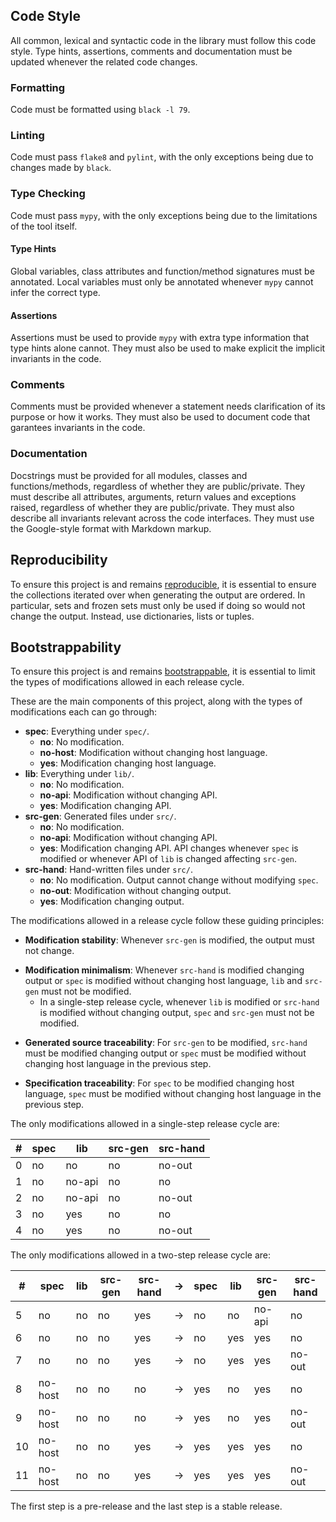 ## Code Style

All common, lexical and syntactic code in the library must follow this code style. Type hints, assertions, comments and documentation must be updated whenever the related code changes.

### Formatting

Code must be formatted using `black -l 79`.

### Linting

Code must pass `flake8` and `pylint`, with the only exceptions being due to changes made by `black`.

### Type Checking

Code must pass `mypy`, with the only exceptions being due to the limitations of the tool itself.

#### Type Hints

Global variables, class attributes and function/method signatures must be annotated. Local variables must only be annotated whenever `mypy` cannot infer the correct type.

#### Assertions

Assertions must be used to provide `mypy` with extra type information that type hints alone cannot. They must also be used to make explicit the implicit invariants in the code.

### Comments

Comments must be provided whenever a statement needs clarification of its purpose or how it works. They must also be used to document code that garantees invariants in the code.

### Documentation

Docstrings must be provided for all modules, classes and functions/methods, regardless of whether they are public/private. They must describe all attributes, arguments, return values and exceptions raised, regardless of whether they are public/private. They must also describe all invariants relevant across the code interfaces. They must use the Google-style format with Markdown markup.

## Reproducibility

To ensure this project is and remains [reproducible](https://reproducible-builds.org/), it is essential to ensure the collections iterated over when generating the output are ordered. In particular, sets and frozen sets must only be used if doing so would not change the output. Instead, use dictionaries, lists or tuples.

## Bootstrappability

To ensure this project is and remains [bootstrappable](https://bootstrappable.org/), it is essential to limit the types of modifications allowed in each release cycle.

These are the main components of this project, along with the types of modifications each can go through:

- **spec**: Everything under `spec/`.
    - **no**: No modification.
    - **no-host**: Modification without changing host language.
    - **yes**: Modification changing host language.
- **lib**: Everything under `lib/`.
    - **no**: No modification.
    - **no-api**: Modification without changing API.
    - **yes**: Modification changing API.
- **src-gen**: Generated files under `src/`.
    - **no**: No modification.
    - **no-api**: Modification without changing API.
    - **yes**: Modification changing API. API changes whenever `spec` is modified or whenever API of `lib` is changed affecting `src-gen`.
- **src-hand**: Hand-written files under `src/`.
    - **no**: No modification. Output cannot change without modifying `spec`.
    - **no-out**: Modification without changing output.
    - **yes**: Modification changing output.

The modifications allowed in a release cycle follow these guiding principles:

<!-- ~G(t) | G(t) -> !H(t) | ~H(t) -->
- **Modification stability**: Whenever `src-gen` is modified, the output must not change.
<!-- H(t) | ~S(t) -> !L(t) & !G(t) -->
- **Modification minimalism**: Whenever `src-hand` is modified changing output or `spec` is modified without changing host language, `lib` and `src-gen` must not be modified.
    <!-- ~L(t) | L(t) | ~H(t) -> !S(t) & !G(t) -->
    - In a single-step release cycle, whenever `lib` is modified or `src-hand` is modified without changing output, `spec` and `src-gen` must not be modified.
<!-- ~G(t + 1) | G(t + 1) -> H(t) | ~S(t) -->
- **Generated source traceability**: For `src-gen` to be modified, `src-hand` must be modified changing output or `spec` must be modified without changing host language in the previous step.
<!-- S(t + 1) -> ~S(t) -->
- **Specification traceability**: For `spec` to be modified changing host language, `spec` must be modified without changing host language in the previous step.

The only modifications allowed in a single-step release cycle are:

| # | spec | lib    | src-gen | src-hand |
|---|------|--------|---------|----------|
| 0 | no   | no     | no      | no-out   |
| 1 | no   | no-api | no      | no       |
| 2 | no   | no-api | no      | no-out   |
| 3 | no   | yes    | no      | no       |
| 4 | no   | yes    | no      | no-out   |

The only modifications allowed in a two-step release cycle are:

| #  | spec    | lib | src-gen | src-hand | -> | spec | lib | src-gen | src-hand |
|----|---------|-----|---------|----------|----|------|-----|---------|----------|
| 5  | no      | no  | no      | yes      | -> | no   | no  | no-api  | no       |
| 6  | no      | no  | no      | yes      | -> | no   | yes | yes     | no       |
| 7  | no      | no  | no      | yes      | -> | no   | yes | yes     | no-out   |
| 8  | no-host | no  | no      | no       | -> | yes  | no  | yes     | no       |
| 9  | no-host | no  | no      | no       | -> | yes  | no  | yes     | no-out   |
| 10 | no-host | no  | no      | yes      | -> | yes  | yes | yes     | no       |
| 11 | no-host | no  | no      | yes      | -> | yes  | yes | yes     | no-out   |

The first step is a pre-release and the last step is a stable release.
